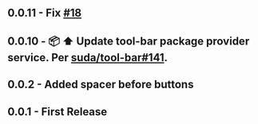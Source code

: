 ## 0.0.11 - Fix [#18](https://github.com/suda/toolbar-main/issues/18)
## 0.0.10 - :package: :arrow_up: Update tool-bar package provider service. Per [suda/tool-bar#141][].
## 0.0.2 - Added spacer before buttons
## 0.0.1 - First Release

[suda/tool-bar#141]: https://github.com/suda/tool-bar/issues/141
